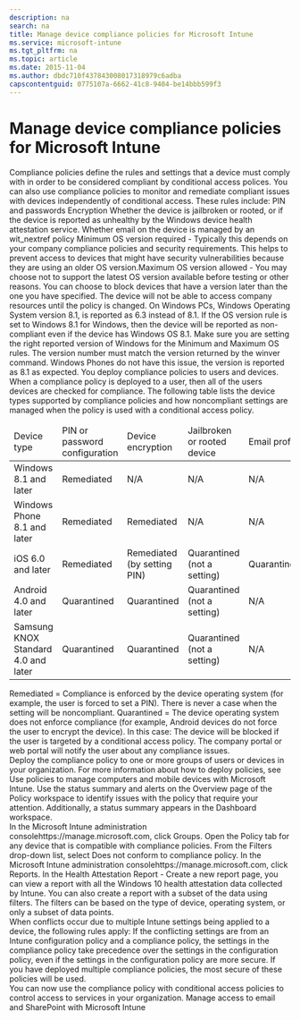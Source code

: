 ```yaml
---
description: na
search: na
title: Manage device compliance policies for Microsoft Intune
ms.service: microsoft-intune
ms.tgt_pltfrm: na
ms.topic: article
ms.date: 2015-11-04
ms.author: dbdc710f437843008017318979c6adba
capscontentguid: 0775107a-6662-41c8-9404-be14bbb599f3
---
```

# Manage device compliance policies for Microsoft Intune
<?xml version="1.0" encoding="utf-8"?>
<developerWalkthroughDocument xmlns="http://ddue.schemas.microsoft.com/authoring/2003/5" xmlns:xlink="http://www.w3.org/1999/xlink" xmlns:xsi="http://www.w3.org/2001/XMLSchema-instance" xsi:schemaLocation="http://ddue.schemas.microsoft.com/authoring/2003/5 http://dduestorage.blob.core.windows.net/ddueschema/developer.xsd">
  <introduction>
    <!--Contains 1511 information. Do not publish until 1511 is released.--><para>
      <ui>Compliance policies</ui> define the rules and settings that a device must comply with in order to be considered compliant by conditional access polices. You can also use compliance policies to monitor and remediate compliant issues with devices independently of conditional access.</para>
    <para>These rules include:</para>
    <list class="bullet">
      <listItem>
        <para>PIN and passwords</para>
      </listItem>
      <listItem>
        <para>Encryption</para>
      </listItem>
      <listItem>
        <para>Whether the device is jailbroken or rooted, or if the device is reported as unhealthy by the Windows device health attestation service.</para>
      </listItem>
      <listItem>
        <para>Whether email on the device is managed by an <token>wit_nextref</token> policy</para>
      </listItem>
    <listItem><para>Minimum OS version required - Typically this depends on your company compliance policies and security requirements. This helps to prevent access to devices that might have security vulnerabilities because they are using an older OS version.</para></listItem><listItem><para>Maximum OS version allowed - You may choose not to support the latest OS version available before testing or other reasons. You can choose to block devices that have a version later than the one you have specified.   The device will not be able to access company resources until the policy is changed.</para></listItem></list><alert class="note">
 <para>On Windows PCs, Windows Operating System version 8.1, is reported as 6.3 instead of 8.1.    If the OS version rule is set to Windows 8.1 for Windows, then the device will be reported as non-compliant even if the device has Windows OS 8.1. Make sure you are setting the right <ui>reported</ui> version of Windows for the Minimum and Maximum OS rules. The version number must match the version returned by the winver command.</para><para>  Windows Phones do not have this issue, the version is reported as 8.1 as expected. </para>
</alert>
    <para>You deploy compliance policies to users and devices. When a compliance policy is deployed to a user, then all of the users devices are checked for compliance.</para>
    <para>The following table lists the device types supported by compliance policies and how noncompliant settings are managed when the policy is used with a conditional access policy.</para>
    <table xmlns:caps="http://schemas.microsoft.com/build/caps/2013/11">
      <thead>
        <tr>
          <TD>
            <para>Device type</para>
          </TD>
          <TD>
            <para>PIN or password configuration</para>
          </TD>
          <TD>
            <para>Device encryption</para>
          </TD>
          <TD>
            <para>Jailbroken or rooted device</para>
          </TD>
          <TD>
            <para>Email profile</para>
          </TD><TD><para>Minimum OS version</para></TD><TD><para>Maximum OS version</para></TD>
        </tr>
      </thead>
      <tbody>
        <tr>
          <TD>
            <para>Windows 8.1 and later</para>
          </TD>
          <TD>
            <para>Remediated</para>
          </TD>
          <TD>
            <para>N/A</para>
          </TD>
          <TD>
            <para>N/A</para>
          </TD>
          <TD>
            <para>N/A</para>
          </TD><TD><para>Quarantined</para></TD><TD><para>Quarantined</para></TD>
        </tr>
        <tr>
          <TD>
            <para>Windows Phone 8.1 and later</para>
          </TD>
          <TD>
            <para>Remediated</para>
          </TD>
          <TD>
            <para>Remediated</para>
          </TD>
          <TD>
            <para>N/A</para>
          </TD>
          <TD>
            <para>N/A</para>
          </TD><TD><para>Quarantined</para></TD><TD><para>Quarantined</para></TD>
        </tr>
        <tr>
          <TD>
            <para>iOS 6.0 and later</para>
          </TD>
          <TD>
            <para>Remediated</para>
          </TD>
          <TD>
            <para>Remediated (by setting PIN)</para>
          </TD>
          <TD>
            <para>Quarantined (not a setting)</para>
          </TD>
          <TD>
            <para>Quarantined</para>
          </TD><TD><para>Quarantined</para></TD><TD><para>Quarantined</para></TD>
        </tr>
        <tr>
          <TD>
            <para>Android 4.0 and later</para>
          </TD>
          <TD>
            <para>Quarantined</para>
          </TD>
          <TD>
            <para>Quarantined</para>
          </TD>
          <TD>
            <para>Quarantined (not a setting)</para>
          </TD>
          <TD>
            <para>N/A</para>
          </TD><TD><para>Quarantined</para></TD><TD><para>Quarantined</para></TD>
        </tr>
        <tr>
          <TD>
            <para>Samsung KNOX Standard 4.0 and later</para>
          </TD>
          <TD>
            <para>Quarantined</para>
          </TD>
          <TD>
            <para>Quarantined</para>
          </TD>
          <TD>
            <para>Quarantined (not a setting)</para>
          </TD>
          <TD>
            <para>N/A</para>
          </TD><TD><para>Quarantined</para></TD><TD><para>Quarantined</para></TD>
        </tr>
      </tbody>
    </table>
    <para>
      <ui>Remediated</ui> = Compliance is enforced by the device operating system (for example, the user is forced to set a PIN).  There is never a case when the setting will be noncompliant.</para>
    <para>
      <ui>Quarantined</ui> = The device operating system does not enforce compliance (for example, Android devices do not force the user to encrypt the device).  In this case:</para>
    <list class="bullet">
      <listItem>
        <para>The device will be blocked if the user is targeted by a conditional access policy.</para>
      </listItem>
      <listItem>
        <para>The company portal or web portal will notify the user about any compliance issues.</para>
      </listItem>
    </list>
  </introduction>
  <section address="BKMK_Compliance">
    <title>Step 1: Create a compliance policy</title>
    <content>
      <procedure expanded="false">
        <title/>
        <steps class="ordered">
          <step>
            <content>
              <para>In the <externalLink target="_blank"><linkText>Microsoft Intune administration console</linkText><linkUri>https://manage.microsoft.com</linkUri></externalLink>, click <ui>Policy</ui> &gt; <ui>Compliance Policies</ui> &gt; <ui>Add</ui>.</para>
            </content>
          </step>
          <step>
            <content>
              <para>On the <ui>Create Policy</ui> page, configure the settings you require:</para>
              <table xmlns:caps="http://schemas.microsoft.com/build/caps/2013/11">
                <thead>
                  <tr>
                    <TD>
                      <para>Setting name</para>
                    </TD>
                    <TD>
                      <para>More information</para>
                    </TD>
                    <TD>
                      <para>Supported platforms</para>
                    </TD>
                  </tr>
                </thead>
                <tbody>
                  <tr>
                    <TD>
                      <para>
                        <ui>Name</ui>
                      </para>
                    </TD>
                    <TD>
                      <para>Enter a unique name for the compliance policy.</para>
                    </TD>
                    <TD>
                      <list class="bullet">
                        <listItem>
                          <para>All</para>
                        </listItem>
                      </list>
                    </TD>
                  </tr>
                  <tr>
                    <TD>
                      <para>
                        <ui>Description</ui>
                      </para>
                    </TD>
                    <TD>
                      <para>Provide a description that gives an overview of the compliance policy.</para>
                    </TD>
                    <TD>
                      <list class="bullet">
                        <listItem>
                          <para>All</para>
                        </listItem>
                      </list>
                    </TD>
                  </tr>
                  <tr>
                    <TD>
                      <para>
                        <ui>Require a password to unlock mobile devices</ui>
                      </para>
                    </TD>
                    <TD>
                      <para>Require users to enter a password before they can access their device.</para>
                    </TD>
                    <TD>
                      <list class="bullet">
                        <listItem>
                          <para>Windows Phone 8 and later</para>
                        </listItem>
                        <listItem>
                          <para>iOS 6 and later</para>
                        </listItem>
                        <listItem>
                          <para>Android 4.0 and later</para>
                        </listItem>
                        <listItem>
                          <para>Samsung KNOX Standard 4.0 and later</para>
                        </listItem>
                      </list>
                    </TD>
                  </tr>
                  <tr>
                    <TD>
                      <para>
                        <ui>Allow simple passwords</ui>
                      </para>
                    </TD>
                    <TD>
                      <para>Let users create simple passwords such as ‘<userInput>1234</userInput>’ or ‘<ui>1111</ui>’.</para>
                    </TD>
                    <TD>
                      <list class="bullet">
                        <listItem>
                          <para>Windows Phone 8 and later</para>
                        </listItem>
                        <listItem>
                          <para>iOS 6 and later</para>
                        </listItem>
                      </list>
                    </TD>
                  </tr>
                  <tr>
                    <TD>
                      <para>
                        <ui>Minimum password length</ui>
                        <superscript>1</superscript>
                      </para>
                    </TD>
                    <TD>
                      <para>Specifies the minimum number of digits or characters that the user’s password must contain.</para>
                    </TD>
                    <TD>
                      <list class="bullet">
                        <listItem>
                          <para>Windows Phone 8 and later</para>
                        </listItem>
                        <listItem>
                          <para>Windows 8.1</para>
                        </listItem>
                        <listItem>
                          <para>iOS 6 and later</para>
                        </listItem>
                        <listItem>
                          <para>Android 4.0 and later</para>
                        </listItem>
                        <listItem>
                          <para>Samsung KNOX Standard 4.0 and later</para>
                        </listItem>
                      </list>
                    </TD>
                  </tr>
                  <tr>
                    <TD>
                      <para>
                        <ui>Required password type</ui>
                      </para>
                    </TD>
                    <TD>
                      <para>Specifies whether users must create an <ui>Alphanumeric</ui>, or a <ui>Numeric</ui> password.</para>
                    </TD>
                    <TD>
                      <list class="bullet">
                        <listItem>
                          <para>Windows Phone 8 and later</para>
                        </listItem>
                        <listItem>
                          <para>Windows RT and Windows RT 8.1</para>
                        </listItem>
                        <listItem>
                          <para>Windows 8.1</para>
                        </listItem>
                        <listItem>
                          <para>iOS 6 and later</para>
                        </listItem>
                      </list>
                    </TD>
                  </tr>
                  <tr>
                    <TD>
                      <para>
                        <ui>Minimum number of character sets</ui>
                        <superscript>1</superscript>
                      </para>
                    </TD>
                    <TD>
                      <para>If <ui>Required password type</ui> is set to <ui>Alphanumeric</ui>, this setting specifies the minimum number of character sets that the password must contain.</para>
                      <para>The four character sets are:</para>
                      <list class="bullet">
                        <listItem>
                          <para>Lowercase letters</para>
                        </listItem>
                        <listItem>
                          <para>Uppercase letters</para>
                        </listItem>
                        <listItem>
                          <para>Symbols</para>
                        </listItem>
                        <listItem>
                          <para>Numbers</para>
                        </listItem>
                      </list>
                      <para>Setting a higher number for this setting will require users to create more complex passwords.</para>
                      <para>For iOS devices, this setting refers to the number of special characters (for example, <userInput>!</userInput>, <userInput>#</userInput>, <userInput>&amp;</userInput>) that must be included in the password.</para>
                    </TD>
                    <TD>
                      <list class="bullet">
                        <listItem>
                          <para>Windows Phone 8 and later</para>
                        </listItem>
                        <listItem>
                          <para>Windows RT and Windows RT 8.1</para>
                        </listItem>
                        <listItem>
                          <para>Windows 8.1</para>
                        </listItem>
                        <listItem>
                          <para>iOS 6 and later</para>
                        </listItem>
                      </list>
                    </TD>
                  </tr>
                  <tr>
                    <TD>
                      <para>
                        <ui>Password quality</ui>
                      </para>
                    </TD>
                    <TD>
                      <para>Configures password requirements for Android devices. Choose from:</para>
                      <list class="bullet">
                        <listItem>
                          <para>
                            <ui>Low security biometric</ui>
                          </para>
                        </listItem>
                        <listItem>
                          <para>
                            <ui>Required</ui>
                          </para>
                        </listItem>
                        <listItem>
                          <para>
                            <ui>At least numeric</ui>
                          </para>
                        </listItem>
                        <listItem>
                          <para>
                            <ui>At least alphabetic</ui>
                          </para>
                        </listItem>
                        <listItem>
                          <para>
                            <ui>At least alphanumeric</ui>
                          </para>
                        </listItem>
                        <listItem>
                          <para>
                            <ui>Alphanumeric with symbols</ui>
                          </para>
                        </listItem>
                      </list>
                    </TD>
                    <TD>
                      <list class="bullet">
                        <listItem>
                          <para>Android 4.0 and later</para>
                        </listItem>
                        <listItem>
                          <para>Samsung KNOX Standard 4.0 and later</para>
                        </listItem>
                      </list>
                    </TD>
                  </tr>
                  <tr>
                    <TD>
                      <para>
                        <ui>Minutes of inactivity before password is required</ui>
                      </para>
                    </TD>
                    <TD>
                      <para>Specifies the idle time before the user must re-enter their password.</para>
                    </TD>
                    <TD>
                      <list class="bullet">
                        <listItem><para>Windows Phone 8 and later</para></listItem><listItem><para>Windows RT and Windows RT 8.1</para></listItem><listItem><para>Windows 8.1</para></listItem><listItem>
                          <para>iOS 6 and later</para>
                        </listItem>
                      <listItem><para>Android 4.0 and later</para></listItem><listItem><para>Samsung KNOX Standard 4.0 and later</para></listItem></list>
                    </TD>
                  </tr>
                  <tr>
                    <TD>
                      <para>
                        <ui>Password expiration (days)</ui>
                      </para>
                    </TD>
                    <TD>
                      <para>
                        <?Comment RS: Is this select, or specify? 2015-04-03T08:34:00Z  Id='0?>Select the number of days before the user’s password expires and they must create a new one.<?CommentEnd Id='0'
    ?></para>
                    </TD>
                    <TD>
                      <list class="bullet">
                        <listItem>
                          <para>Windows Phone 8 and later</para>
                        </listItem>
                        <listItem>
                          <para>Windows RT and Windows RT 8.1</para>
                        </listItem>
                        <listItem>
                          <para>Windows 8.1</para>
                        </listItem>
                        <listItem>
                          <para>iOS 6 and later</para>
                        </listItem>
                        <listItem>
                          <para>Android 4.0 and later</para>
                        </listItem>
                        <listItem>
                          <para>Samsung KNOX Standard 4.0 and later</para>
                        </listItem>
                      </list>
                    </TD>
                  </tr>
                  <tr>
                    <TD>
                      <para>
                        <ui>Remember password history</ui>
                      </para>
                    </TD>
                    <TD>
                      <para>Use this setting in conjunction with <ui>Prevent reuse of previous passwords</ui> to restrict the user from creating previously used passwords.</para>
                    </TD>
                    <TD>
                      <list class="bullet">
                        <listItem>
                          <para>Windows Phone 8 and later</para>
                        </listItem>
                        <listItem>
                          <para>Windows RT and Windows RT 8.1</para>
                        </listItem>
                        <listItem>
                          <para>Windows 8.1</para>
                        </listItem>
                        <listItem>
                          <para>iOS 6 and later</para>
                        </listItem>
                        <listItem>
                          <para>Android 4.0 and later</para>
                        </listItem>
                        <listItem>
                          <para>Samsung KNOX Standard 4.0 and later</para>
                        </listItem>
                      </list>
                    </TD>
                  </tr>
                  <tr>
                    <TD>
                      <para>
                        <ui>Prevent reuse of previous passwords</ui>
                      </para>
                    </TD>
                    <TD>
                      <para>If <ui>Remember password history</ui> is selected, specify the number of previously used passwords that cannot be re-used.</para>
                    </TD>
                    <TD>
                      <list class="bullet">
                        <listItem>
                          <para>Windows Phone 8 and later</para>
                        </listItem>
                        <listItem>
                          <para>Windows RT and Windows RT 8.1</para>
                        </listItem>
                        <listItem>
                          <para>Windows 8.1</para>
                        </listItem>
                        <listItem>
                          <para>iOS 6 and later</para>
                        </listItem>
                        <listItem>
                          <para>Android 4.0 and later</para>
                        </listItem>
                        <listItem>
                          <para>Samsung KNOX Standard 4.0 and later</para>
                        </listItem>
                      </list>
                    </TD>
                  </tr><tr><TD><para><ui>Require a password when the device returns from an idle state</ui></para></TD><TD><para>This setting should be used together with the in the <ui>Minutes of inactivity before password is required</ui> setting. The end-users will be prompted to enter a password to access a device that has been inactive for the time specified in the <ui>Minutes of inactivity before password is required</ui> setting.</para></TD><TD><list class="bullet"><listItem><para>Windows 10 Mobile</para></listItem></list></TD></tr>
                  <tr>
                    <TD>
                      <para>
                        <ui>Require encryption on mobile device</ui>
                      </para>
                    </TD>
                    <TD>
                      <para>Requires the device to be encrypted in order to connect to resources.</para>
                      <para>Devices that run Windows Phone 8 are automatically encrypted.</para>
                      <alert class="important">
                        <para>Devices that run iOS are encrypted when you configure the setting <ui>Require a password to unlock mobile devices</ui>.</para>
                      </alert>
                    </TD>
                    <TD>
                      <list class="bullet">
                        <listItem>
                          <para>Windows Phone 8 and later</para>
                        </listItem>
                        <listItem>
                          <para>Android 4.0 and later</para>
                        </listItem>
                        <listItem>
                          <para>Samsung KNOX Standard 4.0 and later</para>
                        </listItem>
                      </list>
                    </TD>
                  </tr><tr><TD><para><ui>Require devices to be reported as healthy</ui></para></TD><TD><para>You can set a rule to require that Windows 10 devices must be reported as healthy in new or existing Compliance Policies.  If this setting is enabled, Windows 10 devices will be evaluated via the Health Attestation Service (HAS) for  the following data points:</para><list class="bullet"><listItem><para>BitLocker is enabled</para><para>When Bitlocker is on, the device is able to protect data that is stored on the drive from unauthorized access, when the system is turned off or goes to hibernation. 
Windows BitLocker Drive Encryption encrypts all data stored on the Windows operating system volume. BitLocker uses the TPM to help protect the Windows operating system and user data and helps to ensure that a computer is not tampered with, even if it is left unattended, lost, or stolen.
If the computer is equipped with a compatible TPM, BitLocker uses the TPM to lock the encryption keys that protect the data. As a result, the keys cannot be accessed until the TPM has verified the state of the computer. 
</para></listItem><listItem><para>Code integrity is enabled</para><para>Code integrity is a feature that validates the integrity of a driver or system file each time it is loaded into memory. Code integrity detects whether an unsigned driver or system file is being loaded into the kernel, or whether a system file has been modified by malicious software that is being run by a user account with administrator privileges.</para></listItem><listItem><para>Secure boot is enabled</para><para>When Secure Boot is enabled, the system is forced to boot to a factory trusted state. Also, when Secure Boot is enabled, the core components used to boot the machine must have correct cryptographic signatures that are trusted by the organization that manufactured the device. The UEFI firmware verifies this before it lets the machine start. If any files have been tampered with, breaking their signature, the system will not boot.

</para></listItem><listItem><para>Early-launch antimalware is enabled (this setting only applies to PCs.)</para><para>Early launch anti-malware (ELAM) provides protection for the computers in your network when they start up and before third-party drivers initialize.</para></listItem></list><para>This rule is turned off by default. For information on how the HAS service works, see <externalLink><linkText>Health Attestation CSP</linkText><linkUri>https://msdn.microsoft.com/en-us/library/dn934876.aspx</linkUri></externalLink>.</para></TD><TD><list class="bullet"><listItem><para>Windows 10</para></listItem><listItem><para>Windows 10 Mobile</para></listItem></list></TD></tr>
                  <tr>
                    <TD>
                      <para>
                        <ui>Device must not be jailbroken or rooted</ui>
                      </para>
                    </TD>
                    <TD>
                      <para>If enabled, jailbroken (iOS), or rooted (Android) devices will not be compliant.</para>
                    </TD>
                    <TD>
                      <list class="bullet">
                        <listItem>
                          <para>iOS 6 and later</para>
                        </listItem>
                        <listItem>
                          <para>Android 4.0 and later</para>
                        </listItem>
                        <listItem>
                          <para>Samsung KNOX Standard 4.0 and later</para>
                        </listItem>
                      </list>
                    </TD>
                  </tr>
                  <tr>
                    <TD>
                      <para>
                        <ui>Email account must be managed by Intune</ui>
                      </para>
                    </TD>
                    <TD>
                      <para>When this option is selected, the device will be reported as noncompliant if the user has set up an email account on the device that matches an Intune email profile that was deployed to the device by an IT admin. Intune cannot overwrite the user-provisioned profile, and therefore cannot manage it.</para>
                      <para>To ensure compliance, the user must remove the existing email settings, then, Intune can install the managed email profile.</para>
                      <para>For details about email profiles, see <link xlink:href="10f0cd61-e514-4e44-b13e-aeb85a8e53ae">Enable access to corporate email using email profiles with Microsoft Intune</link>.</para>
                    </TD>
                    <TD>
                      <list class="bullet">
                        <listItem>
                          <para>iOS 6 and later</para>
                        </listItem>
                      </list>
                    </TD>
                  </tr>
                  <tr>
                    <TD>
                      <para>
                        <ui>Select the email profile that must be managed by Intune</ui>
                      </para>
                    </TD>
                    <TD>
                      <para>If <ui>Email account must be managed by Intune</ui> is selected, click <ui>Select</ui> to choose the Intune email profile that devices must be managed by. The email profile must be present on the device.</para>
                    </TD>
                    <TD>
                      <list class="bullet">
                        <listItem>
                          <para>iOS 6 and later</para>
                        </listItem>
                      </list>
                    </TD>
                  </tr><tr><TD><para><ui>Require automatic updates</ui></para></TD><TD><para>Select <ui>Yes</ui> to require automatic updates.</para></TD><TD><list class="bullet"><listItem><para>Windows 8.1 and later</para></listItem></list></TD></tr><tr><TD><para><ui>Require automatic updates – Minimum classification of updates to install automatically</ui></para></TD><TD><para>Choose the classification of updates that will be installed automatically:</para><list class="bullet"><listItem><para>	<ui>Important</ui> – Installs all updates classified as important.</para></listItem><listItem><para><ui>Recommended</ui> – Installs all updates classified as important or recommended</para></listItem></list></TD><TD><list class="bullet"><listItem><para>Windows 8.1 and later</para></listItem></list></TD></tr><tr><TD><para><ui>Minimum OS required (one for each platform)</ui></para></TD><TD><para>When  a device does not meet the minimum OS version requirement, it will be reported as non-compliant. A link with information on how to upgrade will be displayed. The end-user can choose to upgrade their device after which they will be able to access company resources.</para></TD><TD><list class="bullet">
                        <listItem>
                          <para>Windows Phone 8 and later</para>
                        </listItem>
                        <listItem>
                          <para>Windows 8.1</para>
                        </listItem>
                        <listItem>
                          <para>iOS 6 and later</para>
                        </listItem>
                        <listItem>
                          <para>Android 4.0 and later</para>
                        </listItem>
                        <listItem>
                          <para>Samsung KNOX Standard 4.0 and later</para>
                        </listItem>
                      </list></TD></tr><tr><TD><para><ui>Maximum OS version allowed (one for each platform)</ui></para></TD><TD><para>When a device is using an OS version later than the one specified in the rule, access to company resources is blocked and the user is asked to contact their IT admin. Until there is a change in rule to allow the OS version, this device cannot be used to access company resources.</para></TD><TD><list class="bullet">
                        <listItem>
                          <para>Windows Phone 8 and later</para>
                        </listItem>
                        <listItem>
                          <para>Windows 8.1</para>
                        </listItem>
                        <listItem>
                          <para>iOS 6 and later</para>
                        </listItem>
                        <listItem>
                          <para>Android 4.0 and later</para>
                        </listItem>
                        <listItem>
                          <para>Samsung KNOX Standard 4.0 and later</para>
                        </listItem>
                      </list></TD></tr>
                </tbody>
              </table>
              <para>
                <?Comment RS: 153797 2015-04-01T11:07:00Z  Id='1?>
                <superscript>1</superscript> For devices that run Windows and are secured with a Microsoft Account, the compliance policy will fail to evaluate correctly if <ui>Minimum password length</ui> is greater than 8 characters or if <ui>Minimum number of character sets</ui> is more than 2.<?CommentEnd Id='1'
    ?></para>
            </content>
          </step>
          <step>
            <content>
              <para>When you are finished, click <ui>Save Policy</ui>.</para>
            </content>
          </step>
        </steps>
        <conclusion>
          <content>
            <para>The new policy displays in the <ui>Compliance Policies</ui> node of the <ui>Policy</ui> workspace.</para>
          </content>
        </conclusion>
      </procedure>
    </content>
  </section>
  <section>
    <title>Deploy a compliance policy</title>
    <content>
      <para>Deploy the compliance policy to one or more groups of users or devices in your organization.</para>
      <para>For more information about how to deploy policies, see <link xlink:href="efb4dcd6-56ea-44a8-8fe2-6f1542fc75ec">Use policies to manage computers and mobile devices with Microsoft Intune</link>.</para>
      <para>Use the status summary and alerts on the <ui>Overview</ui> page of the <ui>Policy</ui> workspace to identify issues with the policy that require your attention. Additionally, a status summary appears in the <ui>Dashboard</ui> workspace.</para>
    </content>
  </section>
  <section>
    <title>Monitor the compliance policy</title>
    <content>
      <procedure expanded="true">
        <title>To view devices that do not conform to a compliance policy</title>
        <steps class="ordered">
          <step>
            <content>
              <para>In the <externalLink target="_blank"><linkText>Microsoft Intune administration console</linkText><linkUri>https://manage.microsoft.com</linkUri></externalLink>, click <ui>Groups</ui>.</para>
            </content>
          </step>
          <step>
            <content>
              <para>Open the <ui>Policy</ui> tab for any device that is compatible with compliance policies.</para>
            </content>
          </step>
          <step>
            <content>
              <para>
                <?Comment RS: Check this is correctConfusion maybe – this might be the GROUPS workspace. 2015-04-03T08:37:00Z  Id='2?>From the <ui>Filters</ui> drop-down list, select <ui>Does not conform to compliance policy</ui>.<?CommentEnd Id='2'
    ?></para>
            </content>
          </step>
        </steps>
      </procedure>
    <procedure>
<title>To view the Health Attestation Reports</title>
 <steps class="ordered">
        <step><content><para>In the <externalLink target="_blank"><linkText>Microsoft Intune administration console</linkText><linkUri>https://manage.microsoft.com</linkUri></externalLink>, click <ui>Reports</ui>.</para></content></step>
        <step><content><para>In the <ui>Health Attestation Report - Create a new report</ui> page, you can view a report with all the Windows 10 health attestation data collected by Intune. You can also create a report with a subset of the data using filters. The filters can be based on the type of device, operating system, or only a subset of data points. </para></content></step>
      </steps>
</procedure></content>
  </section>
  <section>
    <title>How Intune policy conflicts are resolved</title>
    <content>
      <para>When conflicts occur due to multiple Intune settings being applied to a device, the following rules apply:</para>
      <list class="bullet">
        <listItem>
          <para>If the conflicting settings are from an Intune configuration policy and a compliance policy, the settings in the compliance policy take precedence over the settings in the configuration policy, even if the settings in the configuration policy are more secure.</para>
        </listItem>
        <listItem>
          <para>If you have deployed multiple compliance policies, the most secure of these policies will be used.</para>
        </listItem>
      </list>
    </content>
  </section>
  <nextSteps>
    <content>
      <para>You can now use the compliance policy with conditional access policies to control access to services in your organization.</para>
    </content>
  </nextSteps>
  <relatedTopics>
    <link xlink:href="c564d292-b83b-440d-bf08-3f5b299b7a5e">Manage access to email and SharePoint with Microsoft Intune</link>
  </relatedTopics>
</developerWalkthroughDocument>
